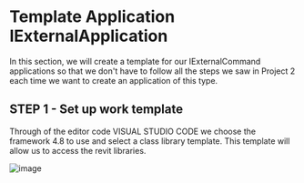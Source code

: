 # Template Application IExternalApplication

In this section, we will create a template for our IExternalCommand applications so that we don't have to follow all the steps we saw in Project 2 each time we want to create an application of this type.

## STEP 1 - Set up work template

Through of the editor code VISUAL STUDIO CODE we choose the framework 4.8 to use and select a class library template. This template will allow us to access the revit libraries.

![image](https://github.com/user-attachments/assets/fe10c8e2-2cd1-4cdf-b02b-3c1ba45067a4)

